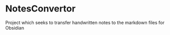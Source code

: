 # NotesConvertor
Project which seeks to transfer handwritten notes to the markdown files for Obsidian
